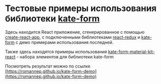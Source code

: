 # Тестовые примеры использования библиотеки [kate-form](https://github.com/romannep/kate-form)

Здесь находится React приложение, сгенерированное с помощью 
[create-react-app](https://github.com/facebook/create-react-app), 
с подключенными библиотеками [react-redux](https://github.com/reduxjs/react-redux) 
и [kate-form](https://github.com/romannep/kate-form) с демо примерами использования последней.

Также здесь находятся примеры использования [kate-form-material-kit-react](https://github.com/romannep/kate-form-material-kit-react) - набора элементов для библиотеки kate-form

Посмотреть результат можно по ссылке [https://romannep.github.io/kate-form-demo](https://romannep.github.io/kate-form-demo)
